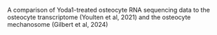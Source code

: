 A comparison of Yoda1-treated osteocyte RNA sequencing data to the osteocyte transcriptome (Youlten et al, 2021) and the osteocyte mechanosome (Gilbert et al, 2024)
